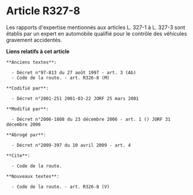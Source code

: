 # Article R327-8

Les rapports d'expertise mentionnés aux articles L. 327-1 à L. 327-3 sont établis par un expert en automobile qualifié pour
le contrôle des véhicules gravement accidentés.

**Liens relatifs à cet article**

	**Anciens textes**:

	  - Décret n°97-813 du 27 août 1997 - art. 3 (Ab)
	  - Code de la route. - art. R326-8 (M)

	**Codifié par**:

	  - Décret n°2001-251 2001-03-22 JORF 25 mars 2001

	**Modifié par**:

	  - Décret n°2006-1808 du 23 décembre 2006 - art. 1 () JORF 31 décembre 2006

	**Abrogé par**:

	  - Décret n°2009-397 du 10 avril 2009 - art. 4

	**Cite**:

	  - Code de la route.

	**Nouveaux textes**:

	  - Code de la route. - art. R326-8 (V)
